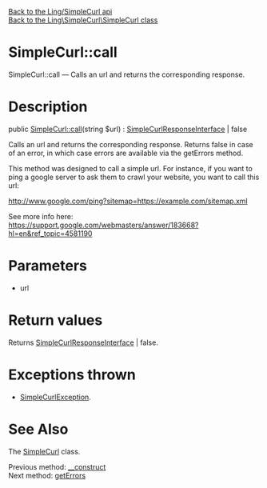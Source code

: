[Back to the Ling/SimpleCurl api](https://github.com/lingtalfi/SimpleCurl/blob/master/doc/api/Ling/SimpleCurl.md)<br>
[Back to the Ling\SimpleCurl\SimpleCurl class](https://github.com/lingtalfi/SimpleCurl/blob/master/doc/api/Ling/SimpleCurl/SimpleCurl.md)


SimpleCurl::call
================



SimpleCurl::call — Calls an url and returns the corresponding response.




Description
================


public [SimpleCurl::call](https://github.com/lingtalfi/SimpleCurl/blob/master/doc/api/Ling/SimpleCurl/SimpleCurl/call.md)(string $url) : [SimpleCurlResponseInterface](https://github.com/lingtalfi/SimpleCurl/blob/master/doc/api/Ling/SimpleCurl/Response/SimpleCurlResponseInterface.md) | false




Calls an url and returns the corresponding response.
Returns false in case of an error, in which case errors are available via the getErrors method.

This method was designed to call a simple url.
For instance, if you want to ping a google server to ask them to crawl your website,
you want to call this url:

http://www.google.com/ping?sitemap=https://example.com/sitemap.xml

See more info here: https://support.google.com/webmasters/answer/183668?hl=en&ref_topic=4581190




Parameters
================


- url

    


Return values
================

Returns [SimpleCurlResponseInterface](https://github.com/lingtalfi/SimpleCurl/blob/master/doc/api/Ling/SimpleCurl/Response/SimpleCurlResponseInterface.md) | false.


Exceptions thrown
================

- [SimpleCurlException](https://github.com/lingtalfi/SimpleCurl/blob/master/doc/api/Ling/SimpleCurl/Exception/SimpleCurlException.md).&nbsp;







See Also
================

The [SimpleCurl](https://github.com/lingtalfi/SimpleCurl/blob/master/doc/api/Ling/SimpleCurl/SimpleCurl.md) class.

Previous method: [__construct](https://github.com/lingtalfi/SimpleCurl/blob/master/doc/api/Ling/SimpleCurl/SimpleCurl/__construct.md)<br>Next method: [getErrors](https://github.com/lingtalfi/SimpleCurl/blob/master/doc/api/Ling/SimpleCurl/SimpleCurl/getErrors.md)<br>

